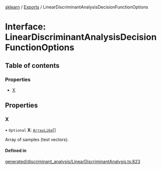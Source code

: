 [sklearn](../readme.md) / [Exports](../modules.md) / LinearDiscriminantAnalysisDecisionFunctionOptions

# Interface: LinearDiscriminantAnalysisDecisionFunctionOptions

## Table of contents

### Properties

- [X](LinearDiscriminantAnalysisDecisionFunctionOptions.md#x)

## Properties

### X

• `Optional` **X**: [`ArrayLike`](../modules.md#arraylike)[]

Array of samples (test vectors).

#### Defined in

[generated/discriminant_analysis/LinearDiscriminantAnalysis.ts:823](https://github.com/transitive-bullshit/scikit-learn-ts/blob/367336a/packages/sklearn/src/generated/discriminant_analysis/LinearDiscriminantAnalysis.ts#L823)
